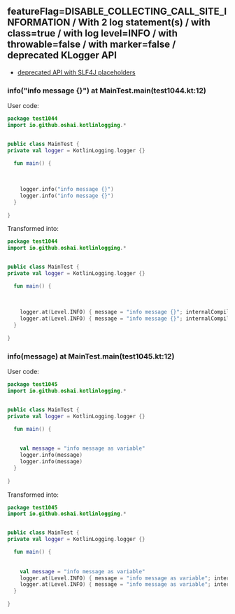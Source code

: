## featureFlag=DISABLE_COLLECTING_CALL_SITE_INFORMATION / With 2 log statement(s) / with class=true / with log level=INFO / with throwable=false / with marker=false / deprecated KLogger API

* [deprecated API with SLF4J placeholders](deprecated-slf4j-placeholders.md)

###  info("info message {}") at MainTest.main(test1044.kt:12)

User code:
```kotlin
package test1044
import io.github.oshai.kotlinlogging.*


public class MainTest {
private val logger = KotlinLogging.logger {}

  fun main() {
    
    
    
    logger.info("info message {}")
    logger.info("info message {}")
  }
  
}


```
  
Transformed into:
```kotlin
package test1044
import io.github.oshai.kotlinlogging.*


public class MainTest {
private val logger = KotlinLogging.logger {}

  fun main() {
    
    
    
    logger.at(Level.INFO) { message = "info message {}"; internalCompilerData = KLoggingEventBuilder.InternalCompilerData(messageTemplate = "\"info message {}\"")
    logger.at(Level.INFO) { message = "info message {}"; internalCompilerData = KLoggingEventBuilder.InternalCompilerData(messageTemplate = "\"info message {}\"")
  }
  
}


```

###  info(message) at MainTest.main(test1045.kt:12)

User code:
```kotlin
package test1045
import io.github.oshai.kotlinlogging.*


public class MainTest {
private val logger = KotlinLogging.logger {}

  fun main() {
    
    
    val message = "info message as variable"
    logger.info(message)
    logger.info(message)
  }
  
}


```
  
Transformed into:
```kotlin
package test1045
import io.github.oshai.kotlinlogging.*


public class MainTest {
private val logger = KotlinLogging.logger {}

  fun main() {
    
    
    val message = "info message as variable"
    logger.at(Level.INFO) { message = "info message as variable"; internalCompilerData = KLoggingEventBuilder.InternalCompilerData(messageTemplate = "message")
    logger.at(Level.INFO) { message = "info message as variable"; internalCompilerData = KLoggingEventBuilder.InternalCompilerData(messageTemplate = "message")
  }
  
}


```
